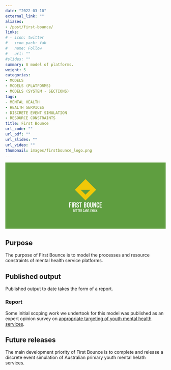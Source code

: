 ```yaml
---
date: "2022-03-10"
external_link: ""
aliases:
- /post/first-bounce/
links:
# - icon: twitter
#   icon_pack: fab
#   name: Follow
#   url: ""
#slides: ""
summary: A model of platforms.
weight: 5
categories:
- MODELS
- MODELS (PLATFORMS)
- MODELS (SYSTEM - SECTIONS)
tags:
- MENTAL HEALTH
- HEALTH SERVICES
- DISCRETE EVENT SIMULATION
- RESOURCE CONSTRAINTS
title: First Bounce
url_code: ""
url_pdf: ""
url_slides: ""
url_video: ""
thumbnail: images/firstbounce_logo.png
---
```


![](featured.png)

## Purpose
The purpose of First Bounce is to model the processes and resource constraints of mental health service platforms.

## Published output
Published output to date takes the form of a report.

### Report
Some initial scoping work we undertook for this model was published as an expert opinion survey on [appropriate targeting of youth mental health services](https://www.mja.com.au/journal/2017/207/10/targeting-mental-health-care-attributes-diagnosis-and-clinical-stage-views).

## Future releases
The main development priority of First Bounce is to complete and release a discrete event simulation of Australian primary youth mental helath services.
